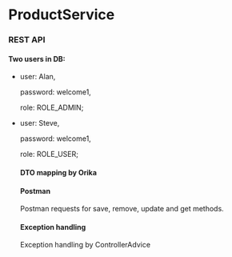 # ProductService
### **REST API**
#### Two users in DB:

* user: Alan,

  password: welcome1,

  role: ROLE_ADMIN;

* user: Steve,

  password: welcome1,

  role: ROLE_USER;
  
  #### DTO mapping by Orika
  #### Postman
  Postman requests for save, remove, update and get methods.
  #### Exception handling
  Exception handling by ControllerAdvice

